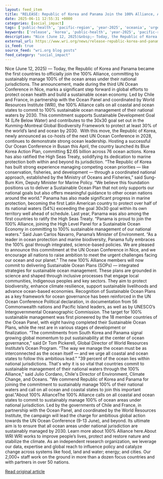 ```yaml
---
layout: feed_item
title: "RELEASE: Republic of Korea and Panama Join the 100% Alliance, Advancing Leadership on Sustainable Ocean Management"
date: 2025-06-11 12:55:31 +0000
categories: [social_impact]
tags: ['public-health', 'pacific-region', 'year-2025', 'oceania', 'urgent', 'climate-health']
keywords: ['release', 'korea', 'public-health', 'year-2025', 'pacific-region', 'republic', 'oceania', 'urgent']
description: "Nice (June 12, 2025)&nbsp;— Today, the Republic of Korea and Panama became the first countries to officially join the 100% Alliance, committing to sustainabl..."
external_url: https://www.wri.org/news/release-republic-korea-and-panama-join-100-alliance-advancing-leadership-sustainable-ocean
is_feed: true
source_feed: "wri.org blog posts"
feed_category: "social_impact"
---
```


Nice (June 12, 2025)&nbsp;— Today, the Republic of Korea and Panama became the first countries to officially join the 100% Alliance, committing to sustainably manage 100% of the ocean areas under their national jurisdictions. The announcement, made during the third UN Ocean Conference in Nice, marks a significant step forward in global efforts to protect ocean health and build a sustainable ocean economy.&nbsp;Led by Chile and France, in partnership with the Ocean Panel and coordinated by World Resources Institute (WRI), the 100% Alliance calls on all coastal and ocean states to commit to 100% sustainable ocean management of their national waters by 2030. This commitment supports Sustainable Development Goal 14 (Life Below Water) and contributes to the 30x30 goal set out in the Kunming-Montreal Global Biodiversity Framework to protect at least 30% of the world’s land and ocean by 2030.&nbsp;&nbsp;With this move, the Republic of Korea, newly announced as co-hosts of the next UN Ocean Conference in 2028, continues to demonstrate strong ocean leadership. Hosting a successful Our Ocean Conference in Busan this April, the country launched its Blue Korea Action Plan, committing $2.65 billion across 76 ocean actions. Korea has also ratified the High Seas Treaty, solidifying its dedication to marine protection both within and beyond its jurisdiction.&nbsp;“The Republic of Korea has built strong experience managing competing ocean priorities — like conservation, fisheries, and development — through a coordinated national approach, established by the Ministry of Oceans and Fisheries,” said Sung-Bum Kim, Deputy Minister for Marine Policy. “We believe this foundation positions us to deliver a Sustainable Ocean Plan that not only supports our national goals but also offers meaningful guidance to other ocean nations around the world.”&nbsp;Panama has also made significant progress in marine protection, becoming the first Latin American country to protect over half of its national waters (54%) exceeding the goal 30x30 goal within its own territory well ahead of schedule. Last year, Panama was also among the first countries to ratify the High Seas Treaty.&nbsp;“Panama is proud to join the 100% Alliance, joining the High Level Panel for a Sustainable Ocean Economy in committing to 100% sustainable management of our national waters.” Said Juan Carlos Navarro, Panama’s Minister of Environment. “As a leader in ocean protection and marine biodiversity, Panama fully embraces the 100% goal through integrated, science-based policies. We are pleased to announce this commitment at the UN Ocean Conference in Nice, and we encourage all nations to raise ambition to meet the urgent challenges facing our ocean and our planet.”&nbsp;The new 100% Alliance members will now commit to delivering Sustainable Ocean Plans (SOPs) — integrated strategies for sustainable ocean management. These plans are grounded in science and shaped through inclusive processes that engage local communities, Indigenous peoples and key sectors. They aim to protect biodiversity, enhance climate resilience, support sustainable livelihoods and advance ocean-based economies. Recognition of Sustainable Ocean Plans as a key framework for ocean governance has been reinforced in the&nbsp;UN Ocean Conference Political declaration, in documentation from&nbsp;56 Commonwealth nations and&nbsp;Pacific Island leaders, as well as by&nbsp;UNESCO’s Intergovernmental Oceanographic Commission.&nbsp;The target for 100% sustainable management was first pioneered by the 18 member countries of the Ocean Panel, with eight having completed their Sustainable Ocean Plans, while the rest are in various stages of development or finalization.&nbsp;“The commitments from South Korea and Panama signal growing global momentum to put sustainability at the center of ocean governance,” said Dr Tom Pickerell, Global Director of World Resources Institute’s Ocean Program. “The way we manage the ocean must be as interconnected as the ocean itself — and we urge all coastal and ocean states to follow this ambitious lead.”&nbsp;\"39 percent of the ocean lies within national jurisdictions. That's why it is so vital that countries commit to sustainable management of their national waters through the 100% Alliance,\" said Julio Cordano, Chile's Director of Environment, Climate Change, and Oceans. \"We commend Republic of Korea and Panama for joining the commitment to sustainably manage 100% of their national waters and call on all ocean and coastal states to join this important goal.\"About 100% AllianceThe 100% Alliance calls on all coastal and ocean states to commit to sustainably manage 100% of ocean areas under national jurisdiction. Led by the governments of Chile and France, in partnership with the Ocean Panel, and coordinated by the World Resources Institute, the campaign will lead the charge for ambitious global action towards the UN Ocean Conference (9-13 June), and beyond. Its ultimate aim is to ensure that all ocean areas under national jurisdiction are sustainably managed by 2030. Learn more about 100% Alliance here.About WRI&nbsp;WRI works to improve people’s lives, protect and restore nature and stabilize the climate. As an independent research organization, we leverage our data, expertise and global reach to influence policy and catalyze change across systems like food, land and water; energy; and cities. Our 2,000+ staff work on the ground in more than a dozen focus countries and with partners in over 50 nations. &nbsp;

[Read original article](https://www.wri.org/news/release-republic-korea-and-panama-join-100-alliance-advancing-leadership-sustainable-ocean)
